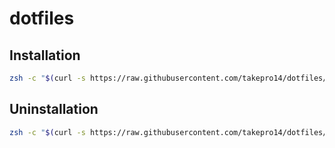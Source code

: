 # dotfiles

## Installation

```sh
zsh -c "$(curl -s https://raw.githubusercontent.com/takepro14/dotfiles/master/setup/install.zsh)"
```

## Uninstallation

```sh
zsh -c "$(curl -s https://raw.githubusercontent.com/takepro14/dotfiles/master/setup/uninstall.zsh)"
```
